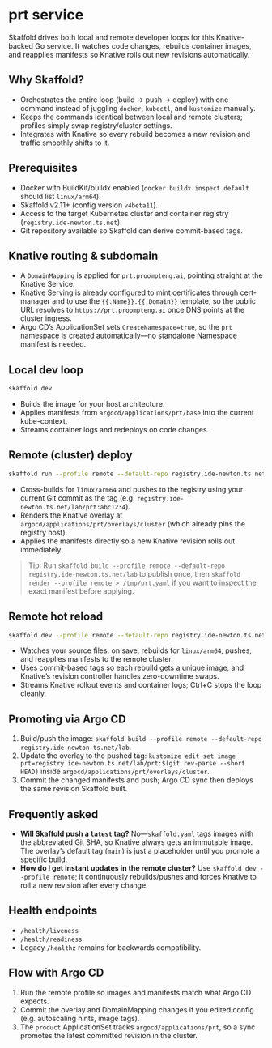 # prt service

Skaffold drives both local and remote developer loops for this Knative-backed Go service. It watches code changes,
rebuilds container images, and reapplies manifests so Knative rolls out new revisions automatically.

## Why Skaffold?
- Orchestrates the entire loop (build → push → deploy) with one command instead of juggling `docker`, `kubectl`, and `kustomize` manually.
- Keeps the commands identical between local and remote clusters; profiles simply swap registry/cluster settings.
- Integrates with Knative so every rebuild becomes a new revision and traffic smoothly shifts to it.

## Prerequisites
- Docker with BuildKit/buildx enabled (`docker buildx inspect default` should list `linux/arm64`).
- Skaffold v2.11+ (config version `v4beta11`).
- Access to the target Kubernetes cluster and container registry (`registry.ide-newton.ts.net`).
- Git repository available so Skaffold can derive commit-based tags.

## Knative routing & subdomain
- A `DomainMapping` is applied for `prt.proompteng.ai`, pointing straight at the Knative Service.
- Knative Serving is already configured to mint certificates through cert-manager and to use the `{{.Name}}.{{.Domain}}` template, so the public URL resolves to `https://prt.proompteng.ai` once DNS points at the cluster ingress.
- Argo CD’s ApplicationSet sets `CreateNamespace=true`, so the `prt` namespace is created automatically—no standalone Namespace manifest is needed.

## Local dev loop
```sh
skaffold dev
```
- Builds the image for your host architecture.
- Applies manifests from `argocd/applications/prt/base` into the current kube-context.
- Streams container logs and redeploys on code changes.

## Remote (cluster) deploy
```sh
skaffold run --profile remote --default-repo registry.ide-newton.ts.net/lab
```
- Cross-builds for `linux/arm64` and pushes to the registry using your current Git commit as the tag (e.g. `registry.ide-newton.ts.net/lab/prt:abc1234`).
- Renders the Knative overlay at `argocd/applications/prt/overlays/cluster` (which already pins the registry host).
- Applies the manifests directly so a new Knative revision rolls out immediately.

> Tip: Run `skaffold build --profile remote --default-repo registry.ide-newton.ts.net/lab` to publish once, then `skaffold render --profile remote > /tmp/prt.yaml` if you want to inspect the exact manifest before applying.

## Remote hot reload
```sh
skaffold dev --profile remote --default-repo registry.ide-newton.ts.net/lab --port-forward
```
- Watches your source files; on save, rebuilds for `linux/arm64`, pushes, and reapplies manifests to the remote cluster.
- Uses commit-based tags so each rebuild gets a unique image, and Knative’s revision controller handles zero-downtime swaps.
- Streams Knative rollout events and container logs; Ctrl+C stops the loop cleanly.

## Promoting via Argo CD
1. Build/push the image: `skaffold build --profile remote --default-repo registry.ide-newton.ts.net/lab`.
2. Update the overlay to the pushed tag: `kustomize edit set image prt=registry.ide-newton.ts.net/lab/prt:$(git rev-parse --short HEAD)` inside `argocd/applications/prt/overlays/cluster`.
3. Commit the changed manifests and push; Argo CD sync then deploys the same revision Skaffold built.

## Frequently asked
- **Will Skaffold push a `latest` tag?** No—`skaffold.yaml` tags images with the abbreviated Git SHA, so Knative always gets an immutable image. The overlay’s default tag (`main`) is just a placeholder until you promote a specific build.
- **How do I get instant updates in the remote cluster?** Use `skaffold dev --profile remote`; it continuously rebuilds/pushes and forces Knative to roll a new revision after every change.

## Health endpoints
- `/health/liveness`
- `/health/readiness`
- Legacy `/healthz` remains for backwards compatibility.

## Flow with Argo CD
1. Run the remote profile so images and manifests match what Argo CD expects.
2. Commit the overlay and DomainMapping changes if you edited config (e.g. autoscaling hints, image tags).
3. The `product` ApplicationSet tracks `argocd/applications/prt`, so a sync promotes the latest committed revision in the cluster.
